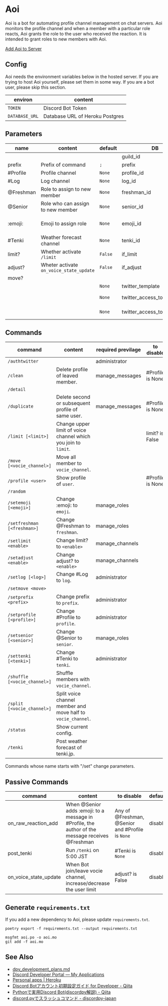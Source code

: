 # Aoi
Aoi is a bot for automating profile channel management on chat servers.
Aoi monitors the profile channel and when a member with a particular role reacts, Aoi grants the role to the user who received the reaction.
It is intended to grant roles to new members with Aoi.

[Add Aoi to Server](https://discord.com/api/oauth2/authorize?client_id=1004329762484916304&permissions=2416126992&scope=bot)

## Config
Aoi needs the environment variables below in the hosted server.
If you are trying to host Aoi yourself, please set them in some way.
If you are a bot user, please skip this section.

|    environ     |             content             |
| -------------- | ------------------------------- |
| `TOKEN`        | Discord Bot Token               |
| `DATABASE_URL` | Database URL of Heroku Postgres |

## Parameters

|   name    |                 content                 | default |             DB              |          comment          |   TODO    |
| --------- | --------------------------------------- | ------- | --------------------------- | ------------------------- | --------- |
|           |                                         |         | guild_id                    |                           |           |
| prefix    | Prefix of command                       | `;`     | prefix                      |                           |           |
| #Profile  | Profile channel                         | `None`  | profile_id                  |                           |           |
| #Log      | Log channel                             | `None`  | log_id                      |                           |           |
| @Freshman | Role to assign to new member            | `None`  | freshman_id                 |                           |           |
| @Senior   | Role who can assign to new member       | `None`  | senior_id                   |                           |           |
| :emoji:   | Emoji to assign role                    | `None`  | emoji_id                    | `None` match to any emoji |           |
| #Tenki    | Weather forecast channel                | `None`  | tenki_id                    |                           |           |
| limit?    | Whether activate `/limit`               | `False` | if_limit                    |                           |           |
| adjust?   | Wheter activate `on_voice_state_update` | `False` | if_adjust                   |                           |           |
| move?     |                                         |         |                             |                           | implement |
|           |                                         | `None`  | twitter_template            |                           |           |
|           |                                         | `None`  | twitter_access_token        | Not accsesible            |           |
|           |                                         | `None`  | twitter_access_token_secret | Not accsesible            |           |

## Commands

|           command            |                            content                             | required previlage |    to disable    | default |   TODO    |
| ---------------------------- | -------------------------------------------------------------- | ------------------ | ---------------- | ------- | --------- |
| `/authtwitter`               |                                                                | administrator      |                  |         |           |
| `/clean`                     | Delete profile of leaved member.                               | manage_messages    | #Profile is None | disable |           |
| `/detail`                    |                                                                |                    |                  |         |           |
| `/duplicate`                 | Delete second or subsequent profile of same user.              | manage_messages    | #Profile is None | disable |           |
| `/limit [<limit>]`           | Change upper limit of voice channel which you join to `limit`. |                    | limit? is False  | disable |           |
| `/move [<vocie_channel>]`    | Move all member to `vocie_channel`.                            |                    |                  |         | move?     |
| `/profile <user>`            | Show profile of `user`.                                        |                    | #Profile is None | disable |           |
| `/random`                    |                                                                |                    |                  |         |           |
| `/setemoji [<emoji>]`        | Change :emoji: to `emoji`.                                     | manage_roles       |                  |         |           |
| `/setfreshman [<freshman>]`  | Change @Freshman to `freshman`.                                | manage_roles       |                  |         |           |
| `/setlimit <enable>`         | Change limit? to `<enable>`                                    | manage_channels    |                  |         |           |
| `/setadjust <enable>`        | Change adjust? to `<enable>`                                   | manage_channels    |                  |         |           |
| `/setlog [<log>]`            | Change #Log to `log`.                                          | administrator      |                  |         |           |
| `/setmove <move>`            |                                                                |                    |                  |         | implement |
| `/setprefix <prefix>`        | Change prefix to `prefix`.                                     | administrator      |                  |         |           |
| `/setprofile [<profile>]`    | Change #Profile to `profile`.                                  | administrator      |                  |         |           |
| `/setsenior [<senior>]`      | Change @Senior to `senior`.                                    | manage_roles       |                  |         |           |
| `/settenki [<tenki>]`        | Change #Tenki to `tenki`.                                      | administrator      |                  |         |           |
| `/shuffle [<vocie_channel>]` | Shuffle members with `vocie_channel`.                          |                    |                  |         | move?     |
| `/split [<vocie_channel>]`   | Split voice channel member and move half to `vocie_channel`.   |                    |                  |         | move?     |
| `/status`                    | Show current config.                                           |                    |                  |         |           |
| `/tenki`                     | Post weather forecast of tenki.jp.                             |                    |                  |         |           |

Commands whose name starts with "/set" change parameters.

## Passive Commands

|        command        |                                             content                                              |                    to disable                    | default | TODO |
| --------------------- | ------------------------------------------------------------------------------------------------ | ------------------------------------------------ | ------- | ---- |
| on_raw_reaction_add   | When @Senior adds :emoji: to a message in #Profile, the author of the message receives @Freshman | Any of @Freshman, @Senior and #Profile is `None` | disable |      |
| post_tenki            | Run `/tenki` on 5:00 JST                                                                         | #Tenki is `None`                                 | disable |      |
| on_voice_state_update | When Bot join/leave vocie channel, increase/decrease the user limit                              | adjust? is False                                 | disable |      |

## Generate `requirements.txt`
If you add a new dependency to Aoi, please update `requirements.txt`.

```
poetry export -f requirements.txt --output requirements.txt
```

```
msgfmt aoi.po -o aoi.mo
git add -f aoi.mo
```

## See Also
- [dpy\_development\_plans\.md](https://gist.github.com/Rapptz/c4324f17a80c94776832430007ad40e6)
- [Discord Developer Portal — My Applications](https://discord.com/developers/applications)
- [Personal apps \| Heroku](https://dashboard.heroku.com/apps)
- [Discord Botアカウント初期設定ガイド for Developer \- Qiita](https://qiita.com/1ntegrale9/items/cb285053f2fa5d0cccdf)
- [Pythonで実用Discord Bot\(discordpy解説\) \- Qiita](https://qiita.com/1ntegrale9/items/9d570ef8175cf178468f)
- [discord\.pyでスラッシュコマンド \- discordpy\-japan](https://scrapbox.io/discordpy-japan/discord.py%E3%81%A7%E3%82%B9%E3%83%A9%E3%83%83%E3%82%B7%E3%83%A5%E3%82%B3%E3%83%9E%E3%83%B3%E3%83%89)
